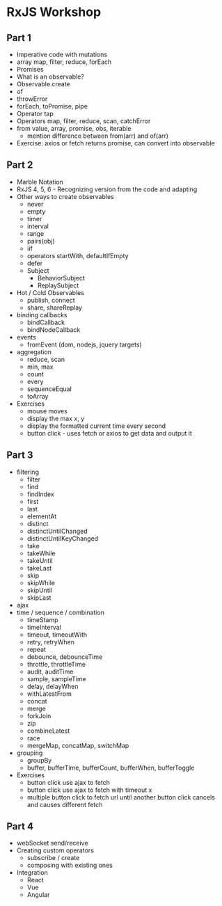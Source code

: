 # RxJS Workshop

## Part 1

 - Imperative code with mutations
 - array map, filter, reduce, forEach
 - Promises
 - What is an observable?
 - Observable.create
 - of
 - throwError
 - forEach, toPromise, pipe
 - Operator tap
 - Operators map, filter, reduce, scan, catchError
 - from value, array, promise, obs, iterable
   - mention difference between from(arr) and of(arr)
 - Exercise: axios or fetch returns promise, can convert into observable

## Part 2

 - Marble Notation
 - RxJS 4, 5, 6 - Recognizing version from the code and adapting
 - Other ways to create observables
   - never
   - empty
   - timer
   - interval
   - range
   - pairs(obj)
   - iif
   - operators startWith, defaultIfEmpty
   - defer
   - Subject
     - BehaviorSubject
     - ReplaySubject
 - Hot / Cold Observables
   - publish, connect
   - share, shareReplay
 - binding callbacks
   - bindCallback
   - bindNodeCallback
 - events
   - fromEvent (dom, nodejs, jquery targets)
 - aggregation
   - reduce, scan
   - min, max
   - count
   - every
   - sequenceEqual
   - toArray
 - Exercises
   - mouse moves
   - display the max x, y
   - display the formatted current time every second
   - button click - uses fetch or axios to get data and output it


## Part 3

 - filtering
   - filter
   - find
   - findIndex
   - first
   - last
   - elementAt
   - distinct
   - distinctUntilChanged
   - distinctUntilKeyChanged
   - take
   - takeWhile
   - takeUntil
   - takeLast
   - skip
   - skipWhile
   - skipUntil
   - skipLast
 - ajax
 - time / sequence / combination
   - timeStamp
   - timeInterval
   - timeout, timeoutWith
   - retry, retryWhen
   - repeat
   - debounce, debounceTime
   - throttle, throttleTime
   - audit, auditTime
   - sample, sampleTime
   - delay, delayWhen
   - withLatestFrom
   - concat
   - merge
   - forkJoin
   - zip
   - combineLatest
   - race
   - mergeMap, concatMap, switchMap
 - grouping
   - groupBy
   - buffer, bufferTime, bufferCount, bufferWhen, bufferToggle
 - Exercises
   - button click use ajax to fetch
   - button click use ajax to fetch with timeout x
   - multiple button click to fetch url until another button click cancels and causes different fetch

## Part 4

 - webSocket send/receive
 - Creating custom operators
   - subscribe / create
   - composing with existing ones
 - Integration
   - React
   - Vue
   - Angular
